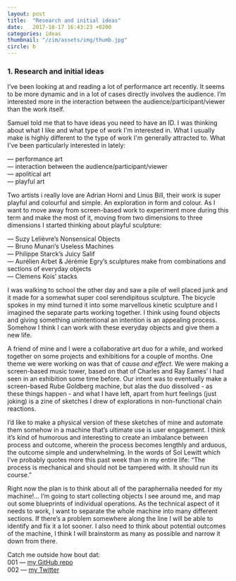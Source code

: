 ```yaml
---
layout: post
title:  "Research and initial ideas"
date:   2017-10-17 16:43:23 +0200
categories: ideas
thumbnail: "/zim/assets/img/thumb.jpg"
circle: b
---
```


<h3>1. Research and initial ideas</h3>

I’ve been looking at and reading a lot of performance art recently. It seems to be more dynamic and in a lot of cases directly involves the audience. I’m interested more in the interaction between the audience/participant/viewer than the work itself. 

Samuel told me that to have ideas you need to have an ID. I was thinking about what I like and what type of work I'm interested in. What I usually make is highly different to the type of work I'm generally attracted to. What I've been particularly interested in lately:
<p class="indent">
— performance art <br />
— interaction between the audience/participant/viewer <br />
— apolitical art <br />
— playful art
</p>

Two artists i really love are Adrian Horni and Linus Bill, their work is super playful and colourful and simple. An exploration in form and colour.
As I want to move away from screen-based work to experiment more during this term and make the most of it, moving from two dimensions to three dimensions I started thinking about playful sculpture:
<p class="indent">
— Suzy Lelièvre’s Nonsensical Objects <br />
— Bruno Munari’s Useless Machines <br />
— Philippe Starck’s Juicy Salif<br />
— Aurélien Arbet & Jérémie Egry’s sculptures make from combinations and sections of everyday objects<br />
— Clemens Kois’ stacks
</p>

I was walking to school the other day and saw a pile of well placed junk and it made for a somewhat super cool serendipitous sculpture. The bicycle spokes in my mind turned it into some marvellous kinetic sculpture and I imagined the separate parts working together. I think using found objects and giving something unintentional an intention is an appealing process. Somehow I think I can work with these everyday objects and give them a new life.

A friend of mine and I were a collaborative art duo for a while, and worked together on some projects and exhibitions for a couple of months. One theme we were working on was that of <i>cause and effect</i>. We were making a screen-based music tower, based on that of Charles and Ray Eames’ I had seen in an exhibition some time before. Our intent was to eventually make a screen-based Rube Goldberg machine, but alas the duo dissolved - as these things happen - and what I have left, apart from hurt feelings (just joking) is a zine of sketches I drew of explorations in non-functional chain reactions. 

I’d like to make a physical version of these sketches of mine and automate them somehow in a machine that’s ultimate use is user engagement. I think it’s kind of humorous and interesting to create an imbalance between process and outcome, wherein the process becomes lengthly and arduous, the outcome simple and underwhelming.
In the words of Sol Lewitt which I’ve probably quotes more this past week than in my entire life: “The process is mechanical and should not be tampered with. It should run its course.”

Right now the plan is to think about all of the paraphernalia needed for my machine!… I’m going to start collecting objects I see around me, and map out some blueprints of individual operations. As the technical aspect of it needs to work, I want to separate the whole machine into many different sections. If there’s a problem somewhere along the line I will be able to identify and fix it a lot sooner. I also need to think about potential outcomes of the machine, I think I will brainstorm as many as possible and narrow it down from there.

Catch me outside how bout dat:<br />
<span class="feed">001</span> — [my GitHub repo][miles-gh]<br />
<span class="feed">002</span> — [my Twitter][miles-twitter]


[miles-gh]:   https://github.com/piccolazucca
[miles-twitter]: https://twitter.com/studionugae
